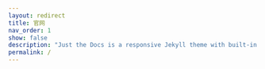 ```yaml
---
layout: redirect
title: 官网
nav_order: 1
show: false
description: "Just the Docs is a responsive Jekyll theme with built-in search that is easily customizable and hosted on GitHub Pages."
permalink: /
---
```


<script>
window.onload = () => {
  window.location.href = '/docs/zh'
}
</script>